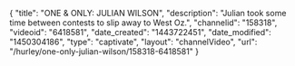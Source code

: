 {
    "title": "ONE & ONLY: JULIAN WILSON",
    "description": "Julian took some time between contests to slip away to West Oz.",
    "channelid": "158318",
    "videoid": "6418581",
    "date_created": "1443722451",
    "date_modified": "1450304186",
    "type": "captivate",
    "layout": "channelVideo",
    "url": "\/hurley\/one-only-julian-wilson\/158318-6418581"
}